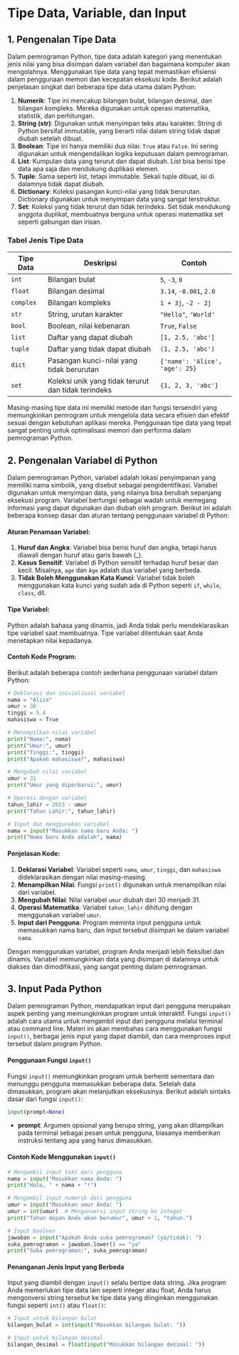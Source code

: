 # Tipe Data, Variable, dan Input

## 1. **Pengenalan Tipe Data**

Dalam pemrograman Python, tipe data adalah kategori yang menentukan jenis nilai yang bisa disimpan dalam variabel dan bagaimana komputer akan mengolahnya. Menggunakan tipe data yang tepat memastikan efisiensi dalam penggunaan memori dan kecepatan eksekusi kode. Berikut adalah penjelasan singkat dari beberapa tipe data utama dalam Python:

1. **Numerik**: Tipe ini mencakup bilangan bulat, bilangan desimal, dan bilangan kompleks. Mereka digunakan untuk operasi matematika, statistik, dan perhitungan.
2. **String (str)**: Digunakan untuk menyimpan teks atau karakter. String di Python bersifat immutable, yang berarti nilai dalam string tidak dapat diubah setelah dibuat.
3. **Boolean**: Tipe ini hanya memiliki dua nilai: `True` atau `False`. Ini sering digunakan untuk mengendalikan logika keputusan dalam pemrograman.
4. **List**: Kumpulan data yang terurut dan dapat diubah. List bisa berisi tipe data apa saja dan mendukung duplikasi elemen.
5. **Tuple**: Sama seperti list, tetapi immutable. Sekali tuple dibuat, isi di dalamnya tidak dapat diubah.
6. **Dictionary**: Koleksi pasangan kunci-nilai yang tidak berurutan. Dictionary digunakan untuk menyimpan data yang sangat terstruktur.
7. **Set**: Koleksi yang tidak terurut dan tidak terindeks. Set tidak mendukung anggota duplikat, membuatnya berguna untuk operasi matematika set seperti gabungan dan irisan.

### Tabel Jenis Tipe Data

| Tipe Data | Deskripsi                                           | Contoh                         |
| --------- | --------------------------------------------------- | ------------------------------ |
| `int`     | Bilangan bulat                                      | `5`, `-3`, `0`                 |
| `float`   | Bilangan desimal                                    | `3.14`, `-0.001`, `2.0`        |
| `complex` | Bilangan kompleks                                   | `1 + 3j`, `-2 - 2j`            |
| `str`     | String, urutan karakter                             | `"Hello"`, `'World'`           |
| `bool`    | Boolean, nilai kebenaran                            | `True`, `False`                |
| `list`    | Daftar yang dapat diubah                            | `[1, 2.5, 'abc']`              |
| `tuple`   | Daftar yang tidak dapat diubah                      | `(1, 2.5, 'abc')`              |
| `dict`    | Pasangan kunci-nilai yang tidak berurutan           | `{'name': 'Alice', 'age': 25}` |
| `set`     | Koleksi unik yang tidak terurut dan tidak terindeks | `{1, 2, 3, 'abc'}`             |

Masing-masing tipe data ini memiliki metode dan fungsi tersendiri yang memungkinkan pemrogram untuk mengelola data secara efisien dan efektif sesuai dengan kebutuhan aplikasi mereka. Penggunaan tipe data yang tepat sangat penting untuk optimalisasi memori dan performa dalam pemrograman Python.

## 2. **Pengenalan Variabel di Python**

Dalam pemrograman Python, variabel adalah lokasi penyimpanan yang memiliki nama simbolik, yang disebut sebagai pengidentifikasi. Variabel digunakan untuk menyimpan data, yang nilainya bisa berubah sepanjang eksekusi program. Variabel berfungsi sebagai wadah untuk memegang informasi yang dapat digunakan dan diubah oleh program. Berikut ini adalah beberapa konsep dasar dan aturan tentang penggunaan variabel di Python:

#### Aturan Penamaan Variabel:

1. **Huruf dan Angka**: Variabel bisa berisi huruf dan angka, tetapi harus diawali dengan huruf atau garis bawah (\_).
2. **Kasus Sensitif**: Variabel di Python sensitif terhadap huruf besar dan kecil. Misalnya, `age` dan `Age` adalah dua variabel yang berbeda.
3. **Tidak Boleh Menggunakan Kata Kunci**: Variabel tidak boleh menggunakan kata kunci yang sudah ada di Python seperti `if`, `while`, `class`, dll.

#### Tipe Variabel:

Python adalah bahasa yang dinamis, jadi Anda tidak perlu mendeklarasikan tipe variabel saat membuatnya. Tipe variabel ditentukan saat Anda menetapkan nilai kepadanya.

#### Contoh Kode Program:

Berikut adalah beberapa contoh sederhana penggunaan variabel dalam Python:

```python
# Deklarasi dan inisialisasi variabel
nama = "Alice"
umur = 30
tinggi = 5.4
mahasiswa = True

# Menampilkan nilai variabel
print("Nama:", nama)
print("Umur:", umur)
print("Tinggi:", tinggi)
print("Apakah mahasiswa?", mahasiswa)

# Mengubah nilai variabel
umur = 31
print("Umur yang diperbarui:", umur)

# Operasi dengan variabel
tahun_lahir = 2023 - umur
print("Tahun Lahir:", tahun_lahir)

# Input dan menggunakan variabel
nama = input("Masukkan nama baru Anda: ")
print("Nama baru Anda adalah", nama)
```

#### Penjelasan Kode:

1. **Deklarasi Variabel**: Variabel seperti `nama`, `umur`, `tinggi`, dan `mahasiswa` dideklarasikan dengan nilai masing-masing.
2. **Menampilkan Nilai**: Fungsi `print()` digunakan untuk menampilkan nilai dari variabel.
3. **Mengubah Nilai**: Nilai variabel `umur` diubah dari 30 menjadi 31.
4. **Operasi Matematika**: Variabel `tahun_lahir` dihitung dengan menggunakan variabel `umur`.
5. **Input dari Pengguna**: Program meminta input pengguna untuk memasukkan nama baru, dan input tersebut disimpan ke dalam variabel `nama`.

Dengan menggunakan variabel, program Anda menjadi lebih fleksibel dan dinamis. Variabel memungkinkan data yang disimpan di dalamnya untuk diakses dan dimodifikasi, yang sangat penting dalam pemrograman.

## 3. Input Pada Python

Dalam pemrograman Python, mendapatkan input dari pengguna merupakan aspek penting yang memungkinkan program untuk interaktif. Fungsi `input()` adalah cara utama untuk mengambil input dari pengguna melalui terminal atau command line. Materi ini akan membahas cara menggunakan fungsi `input()`, berbagai jenis input yang dapat diambil, dan cara memproses input tersebut dalam program Python.

#### Penggunaan Fungsi `input()`

Fungsi `input()` memungkinkan program untuk berhenti sementara dan menunggu pengguna memasukkan beberapa data. Setelah data dimasukkan, program akan melanjutkan eksekusinya. Berikut adalah sintaks dasar dari fungsi `input()`:

```python
input(prompt=None)
```

- **prompt**: Argumen opsional yang berupa string, yang akan ditampilkan pada terminal sebagai pesan untuk pengguna, biasanya memberikan instruksi tentang apa yang harus dimasukkan.

#### Contoh Kode Menggunakan `input()`

```python
# Mengambil input teks dari pengguna
nama = input("Masukkan nama Anda: ")
print("Halo, " + nama + "!")

# Mengambil input numerik dari pengguna
umur = input("Masukkan umur Anda: ")
umur = int(umur)  # Mengonversi input string ke integer
print("Tahun depan Anda akan berumur", umur + 1, "tahun.")

# Input boolean
jawaban = input("Apakah Anda suka pemrograman? (ya/tidak): ")
suka_pemrograman = jawaban.lower() == "ya"
print("Suka pemrograman:", suka_pemrograman)
```

#### Penanganan Jenis Input yang Berbeda

Input yang diambil dengan `input()` selalu bertipe data string. Jika program Anda memerlukan tipe data lain seperti integer atau float, Anda harus mengonversi string tersebut ke tipe data yang diinginkan menggunakan fungsi seperti `int()` atau `float()`:

```python
# Input untuk bilangan bulat
bilangan_bulat = int(input("Masukkan bilangan bulat: "))

# Input untuk bilangan desimal
bilangan_desimal = float(input("Masukkan bilangan desimal: "))
```
